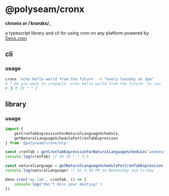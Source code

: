 # @polyseam/cronx

**chronix or /ˈkrɒnɪks/**_

a typescript library and cli for using cron on any platform powered by
[Deno.cron]()

## cli

### usage

```bash
cronx 'echo hello world from the future' -n "every tuesday at 3pm"
# ? Do you want to schedule 'echo hello world from the future' to run 'At 3:00 PM on Tuesday'? (Y/n) › 
# ❯ 0 15 * * 2
```

## library

### usage

```typescript
import { 
    getCronTabExpressionForNaturalLanguageSchedule,
    getNaturalLanguageScheduleForCronTabExpression
} from '@polyseam/cronx/nlp'

const cronTab = getCronTabExpressionForNaturalLanguageSchedule('wednesdays and fridays at 3:30pm')
console.log(cronTab) // 30 15 * * 3,5

const naturalLanguage = getNaturalLanguageScheduleForCronTabExpression('0 15 * * 2')
console.log(naturalLanguage) // At 3:30 PM on Wednesday and Friday

Deno.cron('my job', cronTab, () => {
    console.log("don't miss your meeting!')
})
```
